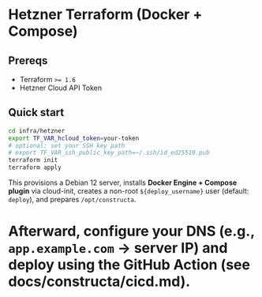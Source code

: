 # Hetzner Terraform (Docker + Compose)

## Prereqs
- Terraform `>= 1.6`
- Hetzner Cloud API Token

## Quick start

```bash
cd infra/hetzner
export TF_VAR_hcloud_token=your-token
# optional: set your SSH key path
# export TF_VAR_ssh_public_key_path=~/.ssh/id_ed25519.pub
terraform init
terraform apply
````

This provisions a Debian 12 server, installs **Docker Engine + Compose plugin** via cloud-init, creates a non-root `${deploy_username}` user (default: `deploy`), and prepares `/opt/constructa`.

# Afterward, configure your DNS (e.g., `app.example.com` → server IP) and deploy using the GitHub Action (see docs/constructa/cicd.md).

```